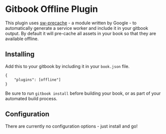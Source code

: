 # Gitbook Offline Plugin

This plugin uses [sw-precache](https://github.com/GoogleChrome/sw-precache) - a module written by Google - to automatically generate a service worker and 
include it in your gitbook output. By default it will pre-cache all assets 
in your book so that they are available offline.

## Installing

Add this to your gitbook by including it in your `book.json` file.

```
{
    "plugins": [offline"]
}
```

Be sure to run `gitbook install` before building your book, or as part of your automated build process. 

## Configuration

There are currently no configuration options - just install and go!
